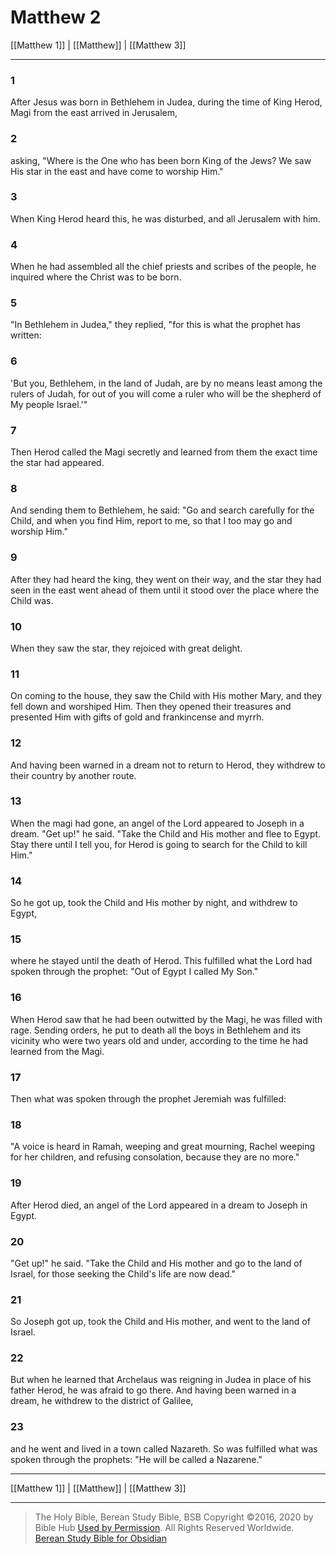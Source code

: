 # Matthew 2

[[Matthew 1]] | [[Matthew]] | [[Matthew 3]]

---

### 1
After Jesus was born in Bethlehem in Judea, during the time of King Herod, Magi from the east arrived in Jerusalem,

### 2
asking, "Where is the One who has been born King of the Jews? We saw His star in the east and have come to worship Him."

### 3
When King Herod heard this, he was disturbed, and all Jerusalem with him.

### 4
When he had assembled all the chief priests and scribes of the people, he inquired where the Christ was to be born.

### 5
"In Bethlehem in Judea," they replied, "for this is what the prophet has written:

### 6
'But you, Bethlehem, in the land of Judah, are by no means least among the rulers of Judah, for out of you will come a ruler who will be the shepherd of My people Israel.'"

### 7
Then Herod called the Magi secretly and learned from them the exact time the star had appeared.

### 8
And sending them to Bethlehem, he said: "Go and search carefully for the Child, and when you find Him, report to me, so that I too may go and worship Him."

### 9
After they had heard the king, they went on their way, and the star they had seen in the east went ahead of them until it stood over the place where the Child was.

### 10
When they saw the star, they rejoiced with great delight.

### 11
On coming to the house, they saw the Child with His mother Mary, and they fell down and worshiped Him. Then they opened their treasures and presented Him with gifts of gold and frankincense and myrrh.

### 12
And having been warned in a dream not to return to Herod, they withdrew to their country by another route.

### 13
When the magi had gone, an angel of the Lord appeared to Joseph in a dream. "Get up!" he said. "Take the Child and His mother and flee to Egypt. Stay there until I tell you, for Herod is going to search for the Child to kill Him."

### 14
So he got up, took the Child and His mother by night, and withdrew to Egypt,

### 15
where he stayed until the death of Herod. This fulfilled what the Lord had spoken through the prophet: "Out of Egypt I called My Son."

### 16
When Herod saw that he had been outwitted by the Magi, he was filled with rage. Sending orders, he put to death all the boys in Bethlehem and its vicinity who were two years old and under, according to the time he had learned from the Magi.

### 17
Then what was spoken through the prophet Jeremiah was fulfilled:

### 18
"A voice is heard in Ramah, weeping and great mourning, Rachel weeping for her children, and refusing consolation, because they are no more."

### 19
After Herod died, an angel of the Lord appeared in a dream to Joseph in Egypt.

### 20
"Get up!" he said. "Take the Child and His mother and go to the land of Israel, for those seeking the Child's life are now dead."

### 21
So Joseph got up, took the Child and His mother, and went to the land of Israel.

### 22
But when he learned that Archelaus was reigning in Judea in place of his father Herod, he was afraid to go there. And having been warned in a dream, he withdrew to the district of Galilee,

### 23
and he went and lived in a town called Nazareth. So was fulfilled what was spoken through the prophets: "He will be called a Nazarene."

---

[[Matthew 1]] | [[Matthew]] | [[Matthew 3]]

---

> The Holy Bible, Berean Study Bible, BSB
> Copyright &copy;2016, 2020 by Bible Hub
> [Used by Permission](https://berean.bible/terms.htm). All Rights Reserved Worldwide.
> [Berean Study Bible for Obsidian](https://github.com/gapmiss/berean-study-bible-for-obsidian)

